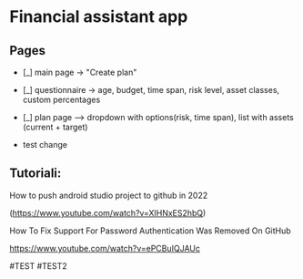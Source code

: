 # Financial assistant app

## Pages
- [_] main page -> "Create plan"
- [_] questionnaire -> age, budget, time span, risk level, asset classes, custom percentages
- [_] plan page —> dropdown with options(risk, time span), list with assets (current + target)

- test change
## Tutoriali:
How to push android studio project to github in 2022

(https://www.youtube.com/watch?v=XIHNxES2hbQ)

How To Fix Support For Password Authentication Was Removed On GitHub

https://www.youtube.com/watch?v=ePCBuIQJAUc
 
#TEST
#TEST2
